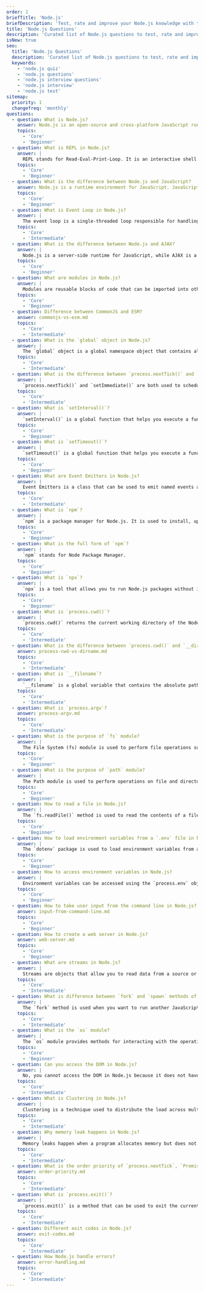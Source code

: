 ```yaml
---
order: 1
briefTitle: 'Node.js'
briefDescription: 'Test, rate and improve your Node.js knowledge with these questions.'
title: 'Node.js Questions'
description: 'Curated list of Node.js questions to test, rate and improve your knowledge. Questions are based on real world experience and knowledge.'
isNew: true
seo:
  title: 'Node.js Questions'
  description: 'Curated list of Node.js questions to test, rate and improve your knowledge. Questions are based on real world experience and knowledge.'
  keywords:
    - 'node.js quiz'
    - 'node.js questions'
    - 'node.js interview questions'
    - 'node.js interview'
    - 'node.js test'
sitemap:
  priority: 1
  changefreq: 'monthly'
questions:
  - question: What is Node.js?
    answer: Node.js is an open-source and cross-platform JavaScript runtime built on Chrome's V8 JavaScript engine. Node.js uses an event-driven, non-blocking I/O model that makes it lightweight and efficient.
    topics:
      - 'Core'
      - 'Beginner'
  - question: What is REPL in Node.js?
    answer: |
      REPL stands for Read-Eval-Print-Loop. It is an interactive shell that allows you to execute JavaScript code and view the output immediately. It is useful for testing small snippets of code and experimenting with the Node.js API.
    topics:
      - 'Core'
      - 'Beginner'
  - question: What is the difference between Node.js and JavaScript?
    answer: Node.js is a runtime environment for JavaScript. JavaScript is a programming language used to create web applications. Node.js is a runtime environment that can execute JavaScript code outside of a web browser.
    topics:
      - 'Core'
      - 'Beginner'
  - question: What is Event Loop in Node.js?
    answer: |
      The event loop is a single-threaded loop responsible for handling all asynchronous callbacks in Node.js. It continuously checks for events and executes associated callback functions, allowing Node.js to handle asynchronous tasks efficiently. Its non-blocking I/O model ensures that it can process multiple operations simultaneously without waiting for one to complete before moving on to the next, contributing to its scalability and performance.
    topics:
      - 'Core'
      - 'Intermediate'
  - question: What is the difference between Node.js and AJAX?
    answer: |
      Node.js is a server-side runtime for JavaScript, while AJAX is a client-side technique for asynchronous communication with the server.
    topics:
      - 'Core'
      - 'Beginner'
  - question: What are modules in Node.js?
    answer: |
      Modules are reusable blocks of code that can be imported into other files. They are used to encapsulate related code into a single unit of code that can be used in other parts of the program. It allow us to split our code into multiple files and reuse it across multiple files. Some built-in modules include `fs`, `http`, `path`, `url`, `util`, etc.
    topics:
      - 'Core'
      - 'Beginner'
  - question: Difference between CommonJS and ESM?
    answer: commonjs-vs-esm.md
    topics:
      - 'Core'
      - 'Intermediate'
  - question: What is the `global` object in Node.js?
    answer: |
      The `global` object is a global namespace object that contains all global variables, functions, and objects. It is similar to the `window` object in the browser. It can be accessed from anywhere in the program without importing it.
    topics:
      - 'Core'
      - 'Intermediate'
  - question: What is the difference between `process.nextTick()` and `setImmediate()`?
    answer: |
      `process.nextTick()` and `setImmediate()` are both used to schedule a callback function to be executed in the next iteration of the event loop. The difference is that `process.nextTick()` executes the callback at the end of the current iteration of the event loop, while `setImmediate()` executes the callback at the beginning of the next iteration of the event loop.
    topics:
      - 'Core'
      - 'Intermediate'
  - question: What is `setInterval()`?
    answer: |
      `setInterval()` is a global function that helps you execute a function repeatedly at a fixed delay. It returns an interval ID that uniquely identifies the interval, which can be used to cancel the interval using the `clearInterval()` function.
    topics:
      - 'Core'
      - 'Beginner'
  - question: What is `setTimeout()`?
    answer: |
      `setTimeout()` is a global function that helps you execute a function after a specified delay. It returns a timeout ID that uniquely identifies the timeout, which can be used to cancel the timeout using the `clearTimeout()` function.
    topics:
      - 'Core'
      - 'Beginner'
  - question: What are Event Emitters in Node.js?
    answer: |
      Event Emitters is a class that can be used to emit named events and register listeners for those events. It is used to handle asynchronous events in Node.js.
    topics:
      - 'Core'
      - 'Intermediate'
  - question: What is `npm`?
    answer: |
      `npm` is a package manager for Node.js. It is used to install, update, and remove packages from the Node.js ecosystem. It is also used to manage dependencies for Node.js projects.
    topics:
      - 'Core'
      - 'Beginner'
  - question: What is the full form of `npm`?
    answer: |
      `npm` stands for Node Package Manager.
    topics:
      - 'Core'
      - 'Beginner'
  - question: What is `npx`?
    answer: |
      `npx` is a tool that allows you to run Node.js packages without installing them. It is used to execute Node.js packages that are not installed globally.
    topics:
      - 'Core'
      - 'Beginner'
  - question: What is `process.cwd()`?
    answer: |
      `process.cwd()` returns the current working directory of the Node.js process. It is similar to `pwd` in Unix.
    topics:
      - 'Core'
      - 'Intermediate'
  - question: What is the difference between `process.cwd()` and `__dirname`?
    answer: process-cwd-vs-dirname.md
    topics:
      - 'Core'
      - 'Intermediate'
  - question: What is `__filename`?
    answer: |
      `__filename` is a global variable that contains the absolute path of the current file.
    topics:
      - 'Core'
      - 'Intermediate'
  - question: What is `process.argv`?
    answer: process-argv.md
    topics:
      - 'Core'
      - 'Intermediate'
  - question: What is the purpose of `fs` module?
    answer: |
      The File System (fs) module is used to perform file operations such as reading, writing, and deleting files. All file system operations have synchronous and asynchronous forms.
    topics:
      - 'Core'
      - 'Beginner'
  - question: What is the purpose of `path` module?
    answer: |
      The Path module is used to perform operations on file and directory paths. It provides methods for resolving and normalizing paths, joining paths, and extracting file and directory names.
    topics:
      - 'Core'
      - 'Beginner'
  - question: How to read a file in Node.js?
    answer: |
      The `fs.readFile()` method is used to read the contents of a file asynchronously. It takes the path of the file to be read and a callback function as arguments. The callback function is called with two arguments, `err` and `data`. If an error occurs while reading the file, the `err` argument will contain the error object. Otherwise, the `data` argument will contain the contents of the file.
    topics:
      - 'Core'
      - 'Beginner'
  - question: How to load environment variables from a `.env` file in Node.js?
    answer: |
      The `dotenv` package is used to load environment variables from a `.env` file into `process.env`. It is used to store sensitive information such as API keys, database credentials, etc. in a `.env` file instead of hardcoding them in the source code.
    topics:
      - 'Core'
      - 'Beginner'
  - question: How to access environment variables in Node.js?
    answer: |
      Environment variables can be accessed using the `process.env` object. It is an object that contains all the environment variables defined in the current process.
    topics:
      - 'Core'
      - 'Beginner'
  - question: How to take user input from the command line in Node.js?
    answer: input-from-command-line.md
    topics:
      - 'Core'
      - 'Beginner'
  - question: How to create a web server in Node.js?
    answer: web-server.md
    topics:
      - 'Core'
      - 'Beginner'
  - question: What are streams in Node.js?
    answer: |
      Streams are objects that allow you to read data from a source or write data to a destination in a continuous manner. They are used to handle large amounts of data efficiently.
    topics:
      - 'Core'
      - 'Intermediate'
  - question: What is difference between `fork` and `spawn` methods of `child_process` module?
    answer: |
      The `fork` method is used when you want to run another JavaScript file in a separate worker. It's like having a friend with a specific task. You can communicate with them via messages and they can send messages back to you. The `spawn` method is used when you want to run a command in a separate process. It's like asking someone to do a specific. You can communicate with them via stdin/stdout/stderr, but it's more like giving orders and getting results.
    topics:
      - 'Core'
      - 'Intermediate'
  - question: What is the `os` module?
    answer: |
      The `os` module provides methods for interacting with the operating system. It can be used to get information about the operating system, such as the hostname, platform, architecture, etc.
    topics:
      - 'Core'
      - 'Beginner'
  - question: Can you access the DOM in Node.js?
    answer: |
      No, you cannot access the DOM in Node.js because it does not have a DOM. It is a server-side runtime for JavaScript, so it does not have access to the browser's DOM.
    topics:
      - 'Core'
      - 'Intermediate'
  - question: What is Clustering in Node.js?
    answer: |
      Clustering is a technique used to distribute the load across multiple processes. It is used to improve the performance and scalability of Node.js applications.
    topics:
      - 'Core'
      - 'Intermediate'
  - question: Why memory leak happens in Node.js?
    answer: |
      Memory leaks happen when a program allocates memory but does not release it when it is no longer needed. This can happen due to bugs in the program or due to the way the program is designed. In Node.js, memory leaks can happen due to the use of closures, circular references, and global variables.
    topics:
      - 'Core'
      - 'Intermediate'
  - question: What is the order priority of `process.nextTick`, `Promise`, `setTimeout`, and `setImmediate`?
    answer: order-priority.md
    topics:
      - 'Core'
      - 'Intermediate'
  - question: What is `process.exit()`?
    answer: |
      `process.exit()` is a method that can be used to exit the current process. It takes an optional exit code as an argument. If no exit code is specified, it defaults to 0.
    topics:
      - 'Core'
      - 'Intermediate'
  - question: Different exit codes in Node.js?
    answer: exit-codes.md
    topics:
      - 'Core'
      - 'Intermediate'
  - question: How Node.js handle errors?
    answer: error-handling.md
    topics:
      - 'Core'
      - 'Intermediate'
---
```

